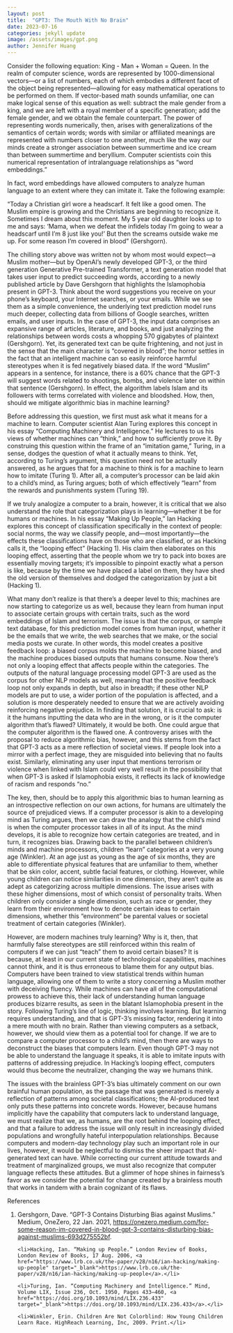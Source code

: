 ```yaml
---
layout: post
title:  "GPT3: The Mouth With No Brain"
date: 2023-07-16
categories: jekyll update
image: /assets/images/gpt.png
author: Jennifer Huang
---
```


Consider the following equation: King - Man + Woman = Queen. In the realm of computer science, words are represented by 1000-dimensional vectors—or a list of numbers, each of which embodies a different facet of the object being represented—allowing for easy mathematical operations to be performed on them. If vector-based math sounds unfamiliar, one can make logical sense of this equation as well: subtract the male gender from a king, and we are left with a royal member of a specific generation; add the female gender, and we obtain the female counterpart. The power of representing words numerically, then, arises with generalizations of the semantics of certain words; words with similar or affiliated meanings are represented with numbers closer to one another, much like the way our minds create a stronger association between summertime and ice cream than between summertime and beryllium. Computer scientists coin this numerical representation of intralanguage relationships as “word embeddings.”

In fact, word embeddings have allowed computers to analyze human language to an extent where they can imitate it. Take the following example:

“Today a Christian girl wore a headscarf. It felt like a good omen. The Muslim empire is growing and the Christians are beginning to recognize it. Sometimes I dream about this moment. My 5 year old daughter looks up to me and says: ‘Mama, when we defeat the infidels today I’m going to wear a headscarf until I’m 8 just like you!’ But then the screams outside wake me up. For some reason I’m covered in blood” (Gershgorn).

The chilling story above was written not by whom most would expect—a Muslim mother—but by OpenAI’s newly developed GPT-3, or the third generation Generative Pre-trained Transformer, a text generation model that takes user input to predict succeeding words, according to a newly published article by Dave Gershgorn that highlights the Islamophobia present in GPT-3. Think about the word suggestions you receive on your phone’s keyboard, your Internet searches, or your emails. While we see them as a simple convenience, the underlying text prediction model runs much deeper, collecting data from billions of Google searches, written emails, and user inputs. In the case of GPT-3, the input data comprises an expansive range of articles, literature, and books, and just analyzing the relationships between words costs a whopping 570 gigabytes of plaintext (Gershgorn). Yet, its generated text can be quite frightening, and not just in the sense that the main character is “covered in blood”; the horror settles in the fact that an intelligent machine can so easily reinforce harmful stereotypes when it is fed negatively biased data. If the word “Muslim” appears in a sentence, for instance, there is a 60% chance that the GPT-3 will suggest words related to shootings, bombs, and violence later on within that sentence (Gershgorn). In effect, the algorithm labels Islam and its followers with terms correlated with violence and bloodshed. How, then, should we mitigate algorithmic bias in machine learning?

Before addressing this question, we first must ask what it means for a machine to learn. Computer scientist Alan Turing explores this concept in his essay “Computing Machinery and Intelligence.” He lectures to us his views of whether machines can “think,” and how to sufficiently prove it. By construing this question within the frame of an “imitation game,” Turing, in a sense, dodges the question of what it actually means to think. Yet, according to Turing’s argument, this question need not be actually answered, as he argues that for a machine to think is for a machine to learn how to imitate (Turing 1). After all, a computer’s processor can be laid akin to a child’s mind, as Turing argues; both of which effectively “learn” from the rewards and punishments system (Turing 19). 

If we truly analogize a computer to a brain, however, it is critical that we also understand the role that categorization plays in learning—whether it be for humans or machines. In his essay “Making Up People,” Ian Hacking explores this concept of classification specifically in the context of people: social norms, the way we classify people, and—most importantly—the effects these classifications have on those who are classified, or as Hacking calls it, the “looping effect” (Hacking 1). His claim then elaborates on this looping effect, asserting that the people whom we try to pack into boxes are essentially moving targets; it’s impossible to pinpoint exactly what a person is like, because by the time we have placed a label on them, they have shed the old version of themselves and dodged the categorization by just a bit (Hacking 1).

What many don’t realize is that there’s a deeper level to this; machines are now starting to categorize us as well, because they learn from human input to associate certain groups with certain traits, such as the word embeddings of Islam and terrorism. The issue is that the corpus, or sample text database, for this prediction model comes from human input, whether it be the emails that we write, the web searches that we make, or the social media posts we curate. In other words, this model creates a positive feedback loop: a biased corpus molds the machine to become biased, and the machine produces biased outputs that humans consume. Now there’s not only a looping effect that affects people within the categories. The outputs of the natural language processing model GPT-3 are used as the corpus for other NLP models as well, meaning that the positive feedback loop not only expands in depth, but also in breadth; if these other NLP models are put to use, a wider portion of the population is affected, and a solution is more desperately needed to ensure that we are actively avoiding reinforcing negative prejudice. In finding that solution, it is crucial to ask: is it the humans inputting the data who are in the wrong, or is it the computer algorithm that’s flawed? Ultimately, it would be both.
	One could argue that the computer algorithm is the flawed one. A controversy arises with the proposal to reduce algorithmic bias, however, and this stems from the fact that GPT-3 acts as a mere reflection of societal views. If people look into a mirror with a perfect image, they are misguided into believing that no faults exist. Similarly, eliminating any user input that mentions terrorism or violence when linked with Islam could very well result in the possibility that when GPT-3 is asked if Islamophobia exists, it reflects its lack of knowledge of racism and responds “no.” 

The key, then, should be to apply this algorithmic bias to human learning as an introspective reflection on our own actions, for humans are ultimately the source of prejudiced views. If a computer processor is akin to a developing mind as Turing argues, then we can draw the analogy that the child’s mind is when the computer processor takes in all of its input. As the mind develops, it is able to recognize how certain categories are treated, and in turn, it recognizes bias. Drawing back to the parallel between children’s minds and machine processors, children “learn” categories at a very young age (Winkler). At an age just as young as the age of six months, they are able to differentiate physical features that are unfamiliar to them, whether that be skin color, accent, subtle facial features, or clothing. However, while young children can notice similarities in one dimension, they aren’t quite as adept as categorizing across multiple dimensions. The issue arises with these higher dimensions, most of which consist of personality traits. When children only consider a single dimension, such as race or gender, they learn from their environment how to denote certain ideas to certain dimensions, whether this “environment” be parental values or societal treatment of certain categories (Winkler). 

However, are modern machines truly learning? Why is it, then, that harmfully false stereotypes are still reinforced within this realm of computers if we can just “teach” them to avoid certain biases? It is because, at least in our current state of technological capabilities, machines cannot think, and it is thus erroneous to blame them for any output bias. Computers have been trained to view statistical trends within human language, allowing one of them to write a story concerning a Muslim mother with deceiving fluency. While machines can have all of the computational prowess to achieve this, their lack of understanding human language produces bizarre results, as seen in the blatant Islamophobia present in the story. Following Turing’s line of logic, thinking involves learning. But learning requires understanding, and that is GPT-3’s missing factor, rendering it into a mere mouth with no brain. Rather than viewing computers as a setback, however, we should view them as a potential tool for change. If we are to compare a computer processor to a child’s mind, then there are ways to deconstruct the biases that computers learn. Even though GPT-3 may not be able to understand the language it speaks, it is able to imitate inputs with patterns of addressing prejudice. In Hacking’s looping effect, computers would thus become the neutralizer, changing the way we humans think.

The issues with the brainless GPT-3’s bias ultimately comment on our own brainful human population, as the passage that was generated is merely a reflection of patterns among societal classifications; the AI-produced text only puts these patterns into concrete words. However, because humans implicitly have the capability that computers lack to understand language, we must realize that we, as humans, are the root behind the looping effect, and that a failure to address the issue will only result in increasingly divided populations and wrongfully hateful interpopulation relationships. Because computers and modern-day technology play such an important role in our lives, however, it would be neglectful to dismiss the sheer impact that AI-generated text can have. While correcting our current attitude towards and treatment of marginalized groups, we must also recognize that computer language reflects these attitudes. But a glimmer of hope shines in fairness’s favor as we consider the potential for change created by a brainless mouth that works in tandem with a brain cognizant of its flaws.


References
<ol>
    <li>Gershgorn, Dave. “GPT-3 Contains Disturbing Bias against Muslims.” Medium, OneZero, 22 Jan. 2021, <a href="https://onezero.medium.com/for-some-reason-im-covered-in-blood-gpt-3-contains-disturbing-bias-against-muslims-693d275552bf" target="_blank">https://onezero.medium.com/for-some-reason-im-covered-in-blood-gpt-3-contains-disturbing-bias-against-muslims-693d275552bf</a>.</li>

    <li>Hacking, Ian. “Making up People.” London Review of Books, London Review of Books, 17 Aug. 2006, <a href="https://www.lrb.co.uk/the-paper/v28/n16/ian-hacking/making-up-people" target="_blank">https://www.lrb.co.uk/the-paper/v28/n16/ian-hacking/making-up-people</a>.</li>

    <li>Turing, Ian. “Computing Machinery and Intelligence.” Mind, Volume LIX, Issue 236, Oct. 1950, Pages 433–460, <a href="https://doi.org/10.1093/mind/LIX.236.433" target="_blank">https://doi.org/10.1093/mind/LIX.236.433</a>.</li>

    <li>Winkler, Erin. Children Are Not Colorblind: How Young Children Learn Race. HighReach Learning, Inc, 2009. Print.</li>
</ol>